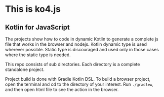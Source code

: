 # This is ko4.js

## Kotlin for JavaScript

The projects show how to code in dynamic Kotlin to generate a complete js file that works in the browser and nodejs. Kotlin dynamic type is used wherever possible. Static type is discouraged and used only in those cases where the static type is needed.

This repo consists of sub directories. Each directory is a complete standalone project.
 
Project build is done with Gradle Kotlin DSL. To build a browser project, open the terminal and cd to the directory of your interest. Run <code>./gradlew</code>, and then open html file to see the action in the browser.
